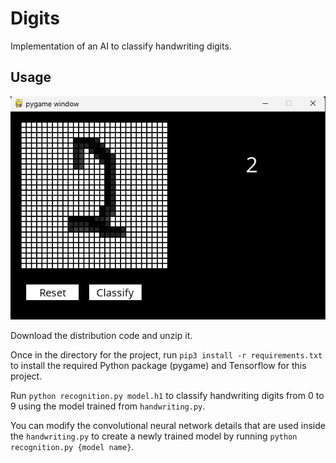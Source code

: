 # Digits
Implementation of an AI to classify handwriting digits.

## Usage

![](logo.png)

Download the distribution code and unzip it.

Once in the directory for the project, run ```pip3 install -r requirements.txt``` to install the required Python package (pygame) and Tensorflow for this project.

Run ```python recognition.py model.h1``` to classify handwriting digits from 0 to 9 using the model trained from ```handwriting.py```.

You can modify the convolutional neural network details that are used inside the ```handwriting.py``` to create a newly trained model by running ```python recognition.py {model name}```.
